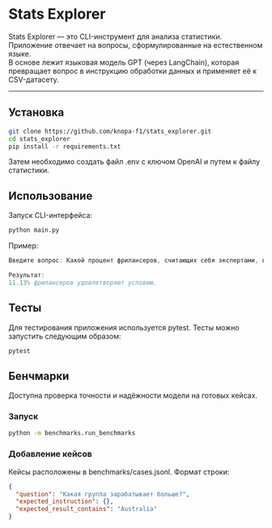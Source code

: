 # Stats Explorer

Stats Explorer — это CLI-инструмент для анализа статистики. Приложение отвечает на вопросы, сформулированные на естественном языке.  
В основе лежит языковая модель GPT (через LangChain), которая превращает вопрос в инструкцию обработки данных и применяет её к CSV-датасету.

---

## Установка

```bash
git clone https://github.com/knopa-f1/stats_explorer.git
cd stats_explorer
pip install -r requirements.txt
```
Затем необходимо создать файл .env с ключом OpenAI и путем к файлу статистики.

## Использование

Запуск CLI-интерфейса:
```bash
python main.py
```

Пример:
```matlab
Введите вопрос: Какой процент фрилансеров, считающих себя экспертами, выполнил менее 100 проектов?

Результат:
11.13% фрилансеров удовлетворяют условию.
```
## Тесты
Для тестирования приложения используется pytest. Тесты можно запустить следующим образом:
```bash
pytest
```

## Бенчмарки
Доступна проверка точности и надёжности модели на готовых кейсах.

### Запуск
```bash
python -m benchmarks.run_benchmarks
```

### Добавление кейсов
Кейсы расположены в benchmarks/cases.jsonl. Формат строки:

```json
{
  "question": "Какая группа зарабатывает больше?",
  "expected_instruction": {},
  "expected_result_contains": "Australia"
}
```


